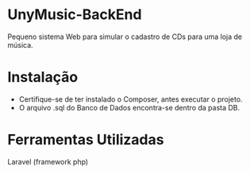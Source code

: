 # UnyMusic-BackEnd
Pequeno sistema Web para simular o cadastro de CDs para uma loja de música.

# Instalação
* Certifique-se de ter instalado o Composer, antes executar o projeto.
* O arquivo .sql do Banco de Dados encontra-se dentro da pasta DB.

# Ferramentas Utilizadas
Laravel (framework php)
